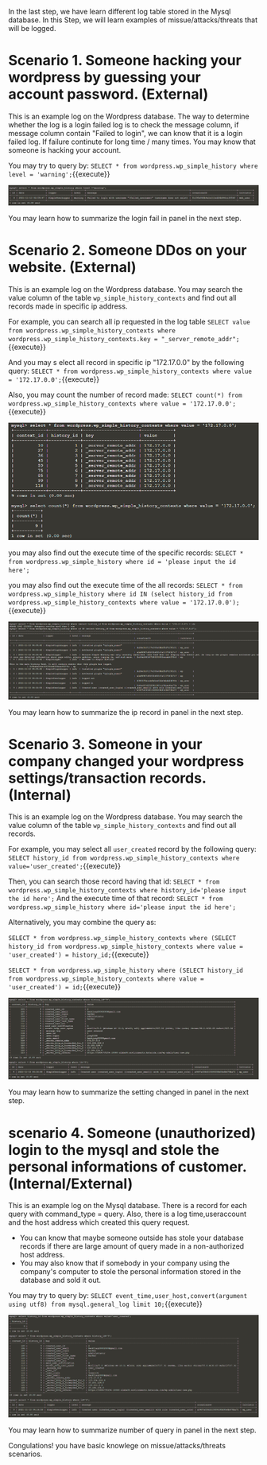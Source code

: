 

In the last step, we have learn different log table stored in the Mysql database.
In this Step, we will learn examples of missue/attacks/threats that will be logged.

# Scenario 1. Someone hacking your wordpress by guessing your account password. (External)

This is an example log on the Wordpress database.
The way to determine whether the log is a login failed log is to check the message column, if message column contain "Failed to login", we can know that it is a login failed log. If failure continute for long time / many times. You may know that someone is hacking your account.

You may try to query by:
`SELECT * from wordpress.wp_simple_history where level = 'warning';`{{execute}}

![missue1](https://github.com/joey1136/katacoda-scenarios/blob/main/Area-C/images/step4/login_fail_MySQLexample.PNG?raw=true)

You may learn how to summarize the login fail in panel in the next step.

# Scenario 2. Someone DDos on your website. (External)

This is an example log on the Wordpress database.
You may search the value column of the table `wp_simple_history_contexts` and find out all records made in specific ip address.

For example, you can search all ip requested in the log table
`SELECT value from wordpress.wp_simple_history_contexts where wordpress.wp_simple_history_contexts.key = "_server_remote_addr";`{{execute}}

And you may s elect all record in specific ip "172.17.0.0" by the following query:
`SELECT * from wordpress.wp_simple_history_contexts where value = '172.17.0.0';`{{execute}}

Also, you may count the number of record made:
`SELECT count(*) from wordpress.wp_simple_history_contexts where value = '172.17.0.0';`{{execute}}

![missue2](https://github.com/joey1136/katacoda-scenarios/blob/main/Area-C/images/step4/missue2.PNG?raw=true)

you may also find out the execute time of the specific records:
`SELECT * from wordpress.wp_simple_history where id = 'please input the id here';`

you may also find out the execute time of the all records:
`SELECT * from wordpress.wp_simple_history where id IN (select history_id from wordpress.wp_simple_history_contexts where value = '172.17.0.0');`{{execute}}

![missue2_1](https://github.com/joey1136/katacoda-scenarios/blob/main/Area-C/images/step4/missue2_1.PNG?raw=true)

You may learn how to summarize the ip record in panel in the next step.

# Scenario 3. Someone in your company changed your wordpress settings/transaction records. (Internal)

This is an example log on the Wordpress database.
You may search the value column of the table `wp_simple_history_contexts` and find out all records.

For example, you may select all `user_created` record by the following query:
`SELECT history_id from wordpress.wp_simple_history_contexts where value='user_created';`{{execute}}

Then, you can search those record having that id:
`SELECT * from wordpress.wp_simple_history_contexts where history_id='please input the id here';`
And the execute time of that record:
`SELECT * from wordpress.wp_simple_history where id='please input the id here';`

Alternatively, you may combine the query as:

`SELECT * from wordpress.wp_simple_history_contexts where (SELECT history_id from wordpress.wp_simple_history_contexts where value = 'user_created') = history_id;`{{execute}}

`SELECT * from wordpress.wp_simple_history where (SELECT history_id from wordpress.wp_simple_history_contexts where value = 'user_created') = id;`{{execute}}

![missue3](https://github.com/joey1136/katacoda-scenarios/blob/main/Area-C/images/step4/missue3.PNG?raw=true)

You may learn how to summarize the setting changed in panel in the next step.

# scenario 4. Someone (unauthorized) login to the mysql and stole the personal informations of customer. (Internal/External)

This is an example log on the Mysql database.
There is a record for each query with command_type = query. Also, there is a log time,useraccount and the host address which created this query request. 
* You can know that maybe someone outside has stole your database records if there are large amount of query made in a non-authorized host address. 
* You may also know that if somebody in your company using the company's computer to stole the personal information stored in the database and sold it out.

You may try to query by:
`SELECT event_time,user_host,convert(argument using utf8) from mysql.general_log limit 10;`{{execute}}

![missue4](https://github.com/joey1136/katacoda-scenarios/blob/main/Area-C/images/step4/missue4.PNG?raw=true)

You may learn how to summarize number of query in panel in the next step.

Congulations! you have basic knowlege on missue/attacks/threats scenarios.